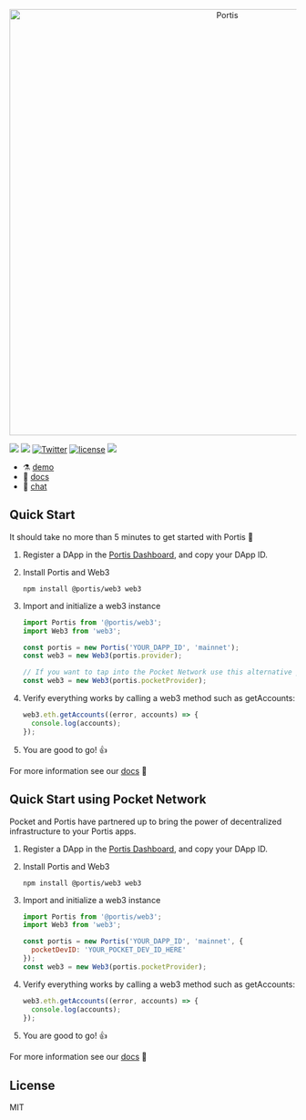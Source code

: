 <p align="center">
  <a href="https://portis.io/" target="_blank">
    <img alt="Portis" src="https://s3.amazonaws.com/portis-prod/assets/portis-logo/logo_with_name_medium.png" width="749">
  </a>
</p>

![](https://img.shields.io/npm/v/@portis/web3.svg?colorB=blue&style=flat)
![](https://img.shields.io/badge/chat-telegram-blue.svg)
[![Twitter](https://img.shields.io/badge/twitter-portis-blue.svg?style=flat)](https://twitter.com/portis_io)
[![license](https://img.shields.io/badge/license-MIT-blue.svg)](https://github.com/portis-project/web-sdk/blob/master/LICENSE.txt)
![](https://img.shields.io/github/stars/portis-project/web-sdk.svg?style=flat)

* ⚗️ [demo](https://codesandbox.io/s/3vm7kxmx5)
* 📕 [docs](https://docs.portis.io)
* 💬 [chat](https://t.me/portisHQ)

## Quick Start

It should take no more than 5 minutes to get started with Portis 🚀

1. Register a DApp in the [Portis Dashboard](https://dashboard.portis.io), and copy your DApp ID.

1. Install Portis and Web3

   ```shell
   npm install @portis/web3 web3
   ```

1. Import and initialize a web3 instance

   ```javascript
   import Portis from '@portis/web3';
   import Web3 from 'web3';

   const portis = new Portis('YOUR_DAPP_ID', 'mainnet');
   const web3 = new Web3(portis.provider);

   // If you want to tap into the Pocket Network use this alternative provider instead
   const web3 = new Web3(portis.pocketProvider);
   ```

1. Verify everything works by calling a web3 method such as getAccounts:

   ```javascript
   web3.eth.getAccounts((error, accounts) => {
     console.log(accounts);
   });
   ```

1. You are good to go! 👍

For more information see our [docs](https://docs.portis.io) 📕

## Quick Start using Pocket Network

Pocket and Portis have partnered up to bring the power of decentralized infrastructure to your Portis apps.

1. Register a DApp in the [Portis Dashboard](https://dashboard.portis.io), and copy your DApp ID.

1. Install Portis and Web3

   ```shell
   npm install @portis/web3 web3
   ```

1. Import and initialize a web3 instance

   ```javascript
   import Portis from '@portis/web3';
   import Web3 from 'web3';

   const portis = new Portis('YOUR_DAPP_ID', 'mainnet', {
     pocketDevID: 'YOUR_POCKET_DEV_ID_HERE'
   });
   const web3 = new Web3(portis.pocketProvider);
   ```

1. Verify everything works by calling a web3 method such as getAccounts:

   ```javascript
   web3.eth.getAccounts((error, accounts) => {
     console.log(accounts);
   });
   ```

1. You are good to go! 👍

For more information see our [docs](https://docs.portis.io) 📕

## License

MIT
